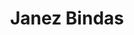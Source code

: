 ---
SICRIS: null
draft: false
fixName: janez_bindas
lab: Laboratory for Data Technologies
labPos: Laboratory Member
location: null
mailInfo: janez.bindas@fri.uni-lj.si
officeHours: null
profName: asist.-raz. Janez Bindas
profTitle: Laboratory Technician
telephoneInfo: null
title: Janez Bindas
---